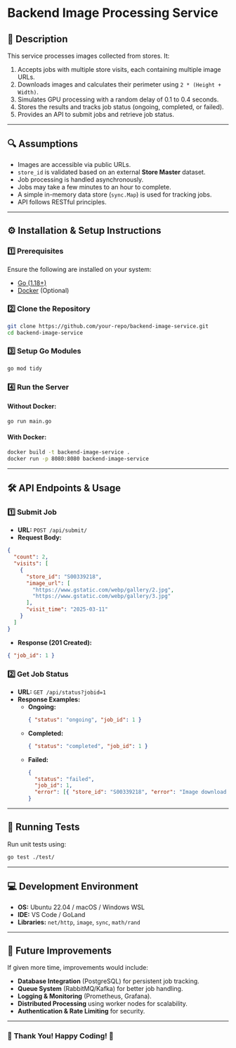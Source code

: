 # **Backend Image Processing Service**

## **📌 Description**

This service processes images collected from stores. It:

1. Accepts jobs with multiple store visits, each containing multiple image URLs.
2. Downloads images and calculates their perimeter using `2 * (Height + Width)`.
3. Simulates GPU processing with a random delay of 0.1 to 0.4 seconds.
4. Stores the results and tracks job status (ongoing, completed, or failed).
5. Provides an API to submit jobs and retrieve job status.

---

## **🔍 Assumptions**

- Images are accessible via public URLs.
- `store_id` is validated based on an external **Store Master** dataset.
- Job processing is handled asynchronously.
- Jobs may take a few minutes to an hour to complete.
- A simple in-memory data store (`sync.Map`) is used for tracking jobs.
- API follows RESTful principles.

---

## **⚙️ Installation & Setup Instructions**

### **1️⃣ Prerequisites**

Ensure the following are installed on your system:

- [Go (1.18+)](https://go.dev/doc/install)
- [Docker](https://www.docker.com/get-started) (Optional)

### **2️⃣ Clone the Repository**

```sh
git clone https://github.com/your-repo/backend-image-service.git
cd backend-image-service
```

### **3️⃣ Setup Go Modules**

```sh
go mod tidy
```

### **4️⃣ Run the Server**

#### Without Docker:

```sh
go run main.go
```

#### With Docker:

```sh
docker build -t backend-image-service .
docker run -p 8080:8080 backend-image-service
```

---

## **🛠️ API Endpoints & Usage**

### **1️⃣ Submit Job**

- **URL:** `POST /api/submit/`
- **Request Body:**

```json
{
  "count": 2,
  "visits": [
    {
      "store_id": "S00339218",
      "image_url": [
        "https://www.gstatic.com/webp/gallery/2.jpg",
        "https://www.gstatic.com/webp/gallery/3.jpg"
      ],
      "visit_time": "2025-03-11"
    }
  ]
}
```

- **Response (201 Created):**

```json
{ "job_id": 1 }
```

### **2️⃣ Get Job Status**

- **URL:** `GET /api/status?jobid=1`
- **Response Examples:**
  - **Ongoing:**
    ```json
    { "status": "ongoing", "job_id": 1 }
    ```
  - **Completed:**
    ```json
    { "status": "completed", "job_id": 1 }
    ```
  - **Failed:**
    ```json
    {
      "status": "failed",
      "job_id": 1,
      "error": [{ "store_id": "S00339218", "error": "Image download failed" }]
    }
    ```

---

## **🧪 Running Tests**

Run unit tests using:

```sh
go test ./test/
```

---

## **💻 Development Environment**

- **OS:** Ubuntu 22.04 / macOS / Windows WSL
- **IDE:** VS Code / GoLand
- **Libraries:** `net/http`, `image`, `sync`, `math/rand`

---

## **🚀 Future Improvements**

If given more time, improvements would include:

- **Database Integration** (PostgreSQL) for persistent job tracking.
- **Queue System** (RabbitMQ/Kafka) for better job handling.
- **Logging & Monitoring** (Prometheus, Grafana).
- **Distributed Processing** using worker nodes for scalability.
- **Authentication & Rate Limiting** for security.

---

### 🎯 **Thank You! Happy Coding!** 🚀
